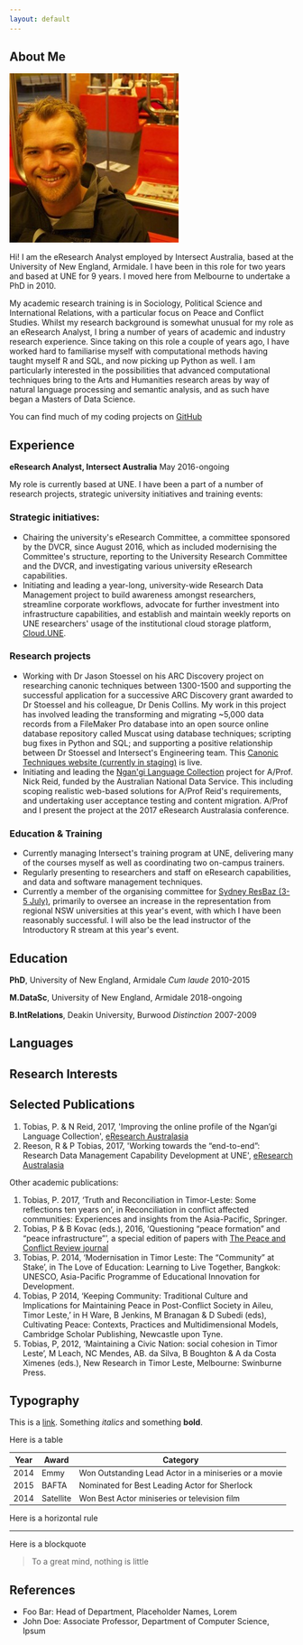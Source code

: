 ```yaml
---
layout: default
---
```


## About Me

<img class="profile-picture" src="photo.jpg">

Hi! I am the eResearch Analyst employed by Intersect Australia, based at the University of New England, Armidale. I have been in this role for two years and based at UNE for 9 years. I moved here from Melbourne to undertake a PhD in 2010. 

My academic research training is in Sociology, Political Science and International Relations, with a particular focus on Peace and Conflict Studies. Whilst my research background is somewhat unusual for my role as an eResearch Analyst, I bring a number of years of academic and industry research experience. Since taking on this role a couple of years ago, I have worked hard to familiarise myself with computational methods having taught myself R and SQL, and now picking up Python as well. I am particularly interested in the possibilities that advanced computational techniques bring to the Arts and Humanities research areas by way of natural language processing and semantic analysis, and as such have began a Masters of Data Science. 

You can find much of my coding projects on [GitHub](https://github.com/paddytobias)

## Experience
**eResearch Analyst, Intersect Australia**
May 2016-ongoing

My role is currently based at UNE. I have been a part of a number of research projects, strategic university initiatives and training events:

### Strategic initiatives:
* Chairing the university's eResearch Committee, a committee sponsored by the DVCR, since August 2016, which as included modernising the Committee's structure, reporting to the University Research Committee and the DVCR, and investigating various university eResearch capabilities.
* Initiating and leading a year-long, university-wide Research Data Management project to build awareness amongst researchers, streamline corporate workflows, advocate for further investment into infrastructure capabilities, and establish and maintain weekly reports on UNE researchers' usage of the institutional cloud storage platform, [Cloud.UNE](cloud.une.edu.au).

### Research projects
* Working with Dr Jason Stoessel on his ARC Discovery project on researching canonic techniques between 1300-1500 and supporting the successful application for a successive ARC Discovery grant awarded to Dr Stoessel and his colleague, Dr Denis Collins. My work in this project has involved leading the transforming and migrating ~5,000 data records from a FileMaker Pro database into an open source online database repository called Muscat using database techniques; scripting bug fixes in Python and SQL; and supporting a positive relationship between Dr Stoessel and Intersect's Engineering team. This [Canonic Techniques  website (currently in staging)](https://canons-staging.intersect.org.au/catalog) is live. 
* Initiating and leading the [Ngan'gi Language Collection](https://ngangi.net/) project for A/Prof. Nick Reid, funded by the Australian National Data Service. This including scoping realistic web-based solutions for A/Prof Reid's requirements, and undertaking user acceptance testing and content migration. A/Prof and I present the project at the 2017 eResearch Australasia conference.

### Education & Training
* Currently managing Intersect's training program at UNE, delivering many of the courses myself as well as coordinating two on-campus trainers. 
* Regularly presenting to researchers and staff on eResearch capabilities, and data and software management techniques. 
* Currently a member of the organising committee for [Sydney ResBaz (3-5 July)](https://resbaz.github.io/resbaz2018/sydney/), primarily to oversee an increase in the representation from regional NSW universities at this year's event, with which I have been reasonably successful.
I will also be the lead instructor of the Introductory R stream at this year's event. 


## Education
**PhD**, University of New England, Armidale
*Cum laude*
2010-2015

**M.DataSc**, University of New England, Armidale
2018-ongoing

**B.IntRelations**, Deakin University, Burwood
*Distinction*
2007-2009

## Languages



## Research Interests


## Selected Publications

1. Tobias, P. & N Reid, 2017, 'Improving the online profile of the Ngan’gi Language Collection', [eResearch Australasia](https://conference.eresearch.edu.au/2017/08/improving-the-online-profile-of-the-ngangi-language-collection/)
2. Reeson, R & P Tobias, 2017, 'Working towards the “end-to-end”: Research Data Management Capability Development at UNE', [eResearch Australasia](https://conference.eresearch.edu.au/2017/09/working-towards-the-end-to-end-research-data-management-capability-development-at-une/)

Other academic publications:
1. Tobias, P. 2017, ‘Truth and Reconciliation in Timor-Leste: Some reflections ten years on’, in Reconciliation in conflict affected communities: Experiences and insights from the Asia-Pacific, Springer.
2.  Tobias, P & B Kovac (eds.), 2016, ‘Questioning “peace formation” and “peace infrastructure”’, a special edition of papers with [The Peace and Conflict Review journal](http://www.review.upeace.org/images/PCR9.1.pdf)
3. Tobias, P. 2014, ‘Modernisation in Timor Leste: The “Community” at Stake’, in The Love of Education: Learning to Live Together, Bangkok: UNESCO, Asia-Pacific Programme of Educational Innovation for Development.
4. Tobias, P 2014, ‘Keeping Community: Traditional Culture and Implications for Maintaining Peace in Post-Conflict Society in Aileu, Timor Leste,’ in H Ware, B Jenkins, M Branagan & D Subedi (eds), Cultivating Peace: Contexts, Practices and Multidimensional Models, Cambridge Scholar Publishing, Newcastle upon Tyne.
5. Tobias, P, 2012, ‘Maintaining a Civic Nation: social cohesion in Timor Leste’, M Leach, NC Mendes, AB. da Silva, B Boughton & A da Costa Ximenes (eds.), New Research in Timor Leste, Melbourne: Swinburne Press. 




## Typography

This is a [link](http://google.com). Something *italics* and something **bold**.

Here is a table

Year | Award | Category
-----|-------|--------
2014 | Emmy  | Won Outstanding Lead Actor in a miniseries or a movie
2015 | BAFTA | Nominated for Best Leading Actor for Sherlock
2014 | Satellite | Won Best Actor miniseries or television film

Here is a horizontal rule

---

Here is a blockquote

> To a great mind, nothing is little

## References

* Foo Bar: Head of Department, Placeholder Names, Lorem
* John Doe: Associate Professor, Department of Computer Science, Ipsum
